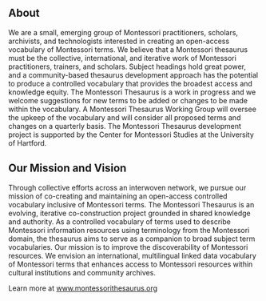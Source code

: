 ## About
We are a small, emerging group of Montessori practitioners, scholars, archivists, and technologists interested in creating an open-access vocabulary of Montessori terms. We believe that a Montessori thesaurus must be the collective, international, and iterative work of Montessori practitioners, trainers, and scholars. Subject headings hold great power, and a community-based thesaurus development approach has the potential to produce a controlled vocabulary that provides the broadest access and knowledge equity.
The Montessori Thesaurus is a work in progress and we welcome suggestions for new terms to be added or changes to be made within the vocabulary. A Montessori Thesaurus Working Group will oversee the upkeep of the vocabulary and will consider all proposed terms and changes on a quarterly basis. The Montessori Thesaurus development project is supported by the Center for Montessori Studies at the University of Hartford.

## Our Mission and Vision
Through collective efforts across an interwoven network, we pursue our mission of co-creating and maintaining an open-access controlled vocabulary inclusive of Montessori terms. The Montessori Thesaurus is an evolving, iterative co-construction project grounded in shared knowledge and authority. As a controlled vocabulary of terms used to describe Montessori information resources using terminology from the Montessori domain, the thesaurus aims to serve as a companion to broad subject term vocabularies. Our mission is to improve the discoverability of Montessori resources. We envision an international, multilingual linked data vocabulary of Montessori terms that enhances access to Montessori resources within cultural institutions and community archives.

Learn more at www.montessorithesaurus.org
